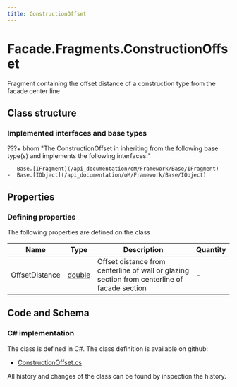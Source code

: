 ```yaml
---
title: ConstructionOffset
---
```


# Facade.Fragments.ConstructionOffset

Fragment containing the offset distance of a construction type from the facade center line

## Class structure

### Implemented interfaces and base types

???+ bhom "The ConstructionOffset in inheriting from the following base type(s) and implements the following interfaces:"

    -  Base.[IFragment](/api_documentation/oM/Framework/Base/IFragment)
    -  Base.[IObject](/api_documentation/oM/Framework/Base/IObject)


## Properties



### Defining properties

The following properties are defined on the class

| Name             | Type             | Description      | Quantity         |
|------------------|------------------|------------------|------------------|
| OffsetDistance | [double](https://learn.microsoft.com/en-us/dotnet/api/System.Double?view=netstandard-2.0) | Offset distance from centerline of wall or glazing section from centerline of facade section | - |


## Code and Schema

### C# implementation

The class is defined in C#. The class definition is available on github:

- [ConstructionOffset.cs](https://github.com/BHoM/BHoM/blob/develop/Facade_oM/Fragments\ConstructionOffset.cs)

All history and changes of the class can be found by inspection the history.

